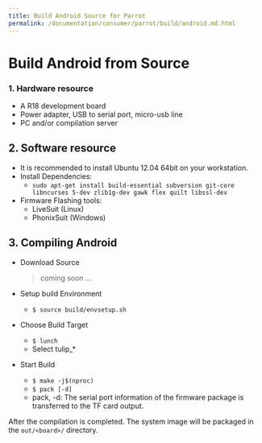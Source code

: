 ```yaml
---
title: Build Android Source for Parrot
permalink: /documentation/consumer/parrot/build/android.md.html
---
```


# Build Android from Source

### 1. Hardware resource
- A R18 development board
- Power adapter, USB to serial port, micro-usb line
- PC and/or compilation server

## 2. Software resource
- It is recommended to install Ubuntu 12.04 64bit on your workstation.
- Install Dependencies:
  - ```sudo apt-get install build-essential subversion git-core libncurses 5-dev zlib1g-dev gawk flex quilt libssl-dev```
- Firmware Flashing tools:
  - LiveSuit (Linux)
  - PhonixSuit (Windows)

## 3. Compiling Android
- Download Source
  > coming soon ...

- Setup build Environment  
  - ```$ source build/envsetup.sh```
- Choose Build Target
  - ```$ lunch```
  - Select tulip_*
- Start Build
  - ```$ make -j$(nproc)```
  - ```$ pack [-d]```
  - pack, -d: The serial port information of the firmware package is transferred to the TF card output.

After the compilation is completed. The system image will be packaged in the ```out/<board>/``` directory.
